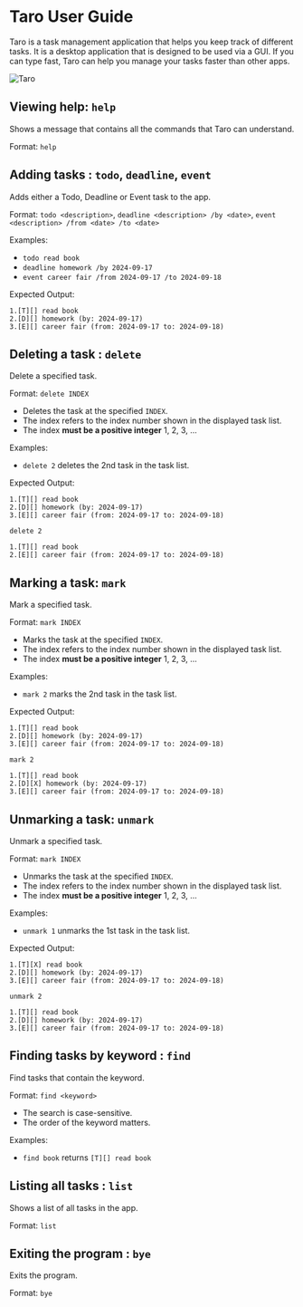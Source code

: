 # Taro User Guide

Taro is a task management application that helps you keep track of different tasks. It is a desktop application that is 
designed to be used via a GUI. If you can type fast, Taro can help you manage your tasks faster than other apps.

![Taro](/Ui.png.png)

## Viewing help: `help`
Shows a message that contains all the commands that Taro can understand.

Format: `help`

## Adding tasks : `todo`, `deadline`, `event`

Adds either a Todo, Deadline or Event task to the app.

Format: `todo <description>`, `deadline <description> /by <date>`, `event <description> /from <date> /to <date>`

Examples:
- `todo read book`
- `deadline homework /by 2024-09-17`
- `event career fair /from 2024-09-17 /to 2024-09-18`

Expected Output:
```
1.[T][] read book
2.[D][] homework (by: 2024-09-17)
3.[E][] career fair (from: 2024-09-17 to: 2024-09-18)
```

## Deleting a task : `delete`
Delete a specified task.

Format: `delete INDEX`
- Deletes the task at the specified `INDEX`.
- The index refers to the index number shown in the displayed task list.
- The index **must be a positive integer** 1, 2, 3, ...

Examples:
- `delete 2` deletes the 2nd task in the task list.

Expected Output:
```
1.[T][] read book
2.[D][] homework (by: 2024-09-17)
3.[E][] career fair (from: 2024-09-17 to: 2024-09-18)

delete 2

1.[T][] read book
2.[E][] career fair (from: 2024-09-17 to: 2024-09-18)
```

## Marking a task: `mark`
Mark a specified task. 

Format: `mark INDEX`
- Marks the task at the specified `INDEX`.
- The index refers to the index number shown in the displayed task list.
- The index **must be a positive integer** 1, 2, 3, ...

Examples:
- `mark 2` marks the 2nd task in the task list.

Expected Output:
```
1.[T][] read book
2.[D][] homework (by: 2024-09-17)
3.[E][] career fair (from: 2024-09-17 to: 2024-09-18)

mark 2

1.[T][] read book
2.[D][X] homework (by: 2024-09-17)
3.[E][] career fair (from: 2024-09-17 to: 2024-09-18)
```

## Unmarking a task: `unmark`
Unmark a specified task.

Format: `mark INDEX`
- Unmarks the task at the specified `INDEX`.
- The index refers to the index number shown in the displayed task list.
- The index **must be a positive integer** 1, 2, 3, ...

Examples:
- `unmark 1` unmarks the 1st task in the task list.

Expected Output:
```
1.[T][X] read book
2.[D][] homework (by: 2024-09-17)
3.[E][] career fair (from: 2024-09-17 to: 2024-09-18)

unmark 2

1.[T][] read book
2.[D][] homework (by: 2024-09-17)
3.[E][] career fair (from: 2024-09-17 to: 2024-09-18)
```


## Finding tasks by keyword : `find`
Find tasks that contain the keyword.

Format: `find <keyword>`
- The search is case-sensitive. 
- The order of the keyword matters.

Examples:
- `find book` returns `[T][] read book`


## Listing all tasks : `list`
Shows a list of all tasks in the app.

Format: `list`

## Exiting the program : `bye`
Exits the program.

Format: `bye`